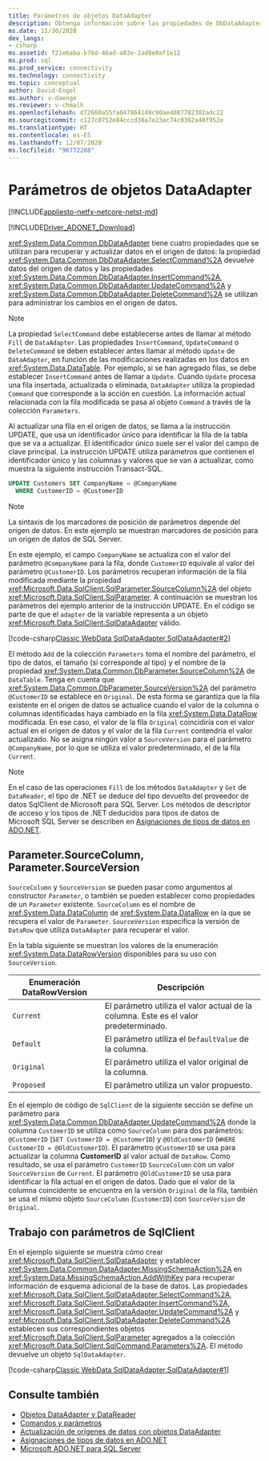```yaml
---
title: Parámetros de objetos DataAdapter
description: Obtenga información sobre las propiedades de DbDataAdapter que devuelven datos de un origen de datos y administran los cambios en este.
ms.date: 11/30/2020
dev_langs:
- csharp
ms.assetid: f21e6aba-b76d-46ad-a83e-2ad8e0af1e12
ms.prod: sql
ms.prod_service: connectivity
ms.technology: connectivity
ms.topic: conceptual
author: David-Engel
ms.author: v-daenge
ms.reviewer: v-chmalh
ms.openlocfilehash: d72660a55fa047864148c90ae4087782302adc22
ms.sourcegitcommit: c127c0752e84cccd38a7e23ac74c0362a40f952e
ms.translationtype: HT
ms.contentlocale: es-ES
ms.lasthandoff: 12/07/2020
ms.locfileid: "96772288"
---
```

# <a name="dataadapter-parameters"></a>Parámetros de objetos DataAdapter

[!INCLUDE[appliesto-netfx-netcore-netst-md](../../includes/appliesto-netfx-netcore-netst-md.md)]

[!INCLUDE[Driver_ADONET_Download](../../includes/driver_adonet_download.md)]

<xref:System.Data.Common.DbDataAdapter> tiene cuatro propiedades que se utilizan para recuperar y actualizar datos en el origen de datos: la propiedad <xref:System.Data.Common.DbDataAdapter.SelectCommand%2A> devuelve datos del origen de datos y las propiedades <xref:System.Data.Common.DbDataAdapter.InsertCommand%2A>, <xref:System.Data.Common.DbDataAdapter.UpdateCommand%2A> y <xref:System.Data.Common.DbDataAdapter.DeleteCommand%2A> se utilizan para administrar los cambios en el origen de datos.

> [!NOTE]
> La propiedad `SelectCommand` debe establecerse antes de llamar al método `Fill` de `DataAdapter`. Las propiedades `InsertCommand`, `UpdateCommand` o `DeleteCommand` se deben establecer antes llamar al método `Update` de `DataAdapter`, en función de las modificaciones realizadas en los datos en <xref:System.Data.DataTable>. Por ejemplo, si se han agregado filas, se debe establecer `InsertCommand` antes de llamar a `Update`. Cuando `Update` procesa una fila insertada, actualizada o eliminada, `DataAdapter` utiliza la propiedad `Command` que corresponde a la acción en cuestión. La información actual relacionada con la fila modificada se pasa al objeto `Command` a través de la colección `Parameters`.

Al actualizar una fila en el origen de datos, se llama a la instrucción UPDATE, que usa un identificador único para identificar la fila de la tabla que se va a actualizar. El identificador único suele ser el valor del campo de clave principal. La instrucción UPDATE utiliza parámetros que contienen el identificador único y las columnas y valores que se van a actualizar, como muestra la siguiente instrucción Transact-SQL.

```sql
UPDATE Customers SET CompanyName = @CompanyName
  WHERE CustomerID = @CustomerID  
```  

> [!NOTE]
> La sintaxis de los marcadores de posición de parámetros depende del origen de datos. En este ejemplo se muestran marcadores de posición para un origen de datos de SQL Server.

En este ejemplo, el campo `CompanyName` se actualiza con el valor del parámetro `@CompanyName` para la fila, donde `CustomerID` equivale al valor del parámetro `@CustomerID`. Los parámetros recuperan información de la fila modificada mediante la propiedad <xref:Microsoft.Data.SqlClient.SqlParameter.SourceColumn%2A> del objeto <xref:Microsoft.Data.SqlClient.SqlParameter>. A continuación se muestran los parámetros del ejemplo anterior de la instrucción UPDATE. En el código se parte de que el `adapter` de la variable representa a un objeto <xref:Microsoft.Data.SqlClient.SqlDataAdapter> válido.

[!code-csharp[Classic WebData SqlDataAdapter.SqlDataAdapter#2](~/../sqlclient/doc/samples/SqlDataAdapter_SqlDataAdapter.cs#2)]

El método `Add` de la colección `Parameters` toma el nombre del parámetro, el tipo de datos, el tamaño (si corresponde al tipo) y el nombre de la propiedad <xref:System.Data.Common.DbParameter.SourceColumn%2A> de `DataTable`. Tenga en cuenta que <xref:System.Data.Common.DbParameter.SourceVersion%2A> del parámetro `@CustomerID` se establece en `Original`. De esta forma se garantiza que la fila existente en el origen de datos se actualice cuando el valor de la columna o columnas identificadas haya cambiado en la fila <xref:System.Data.DataRow> modificada. En ese caso, el valor de la fila `Original` coincidiría con el valor actual en el origen de datos y el valor de la fila `Current` contendría el valor actualizado. No se asigna ningún valor a `SourceVersion` para el parámetro `@CompanyName`, por lo que se utiliza el valor predeterminado, el de la fila `Current`.

> [!NOTE]
> En el caso de las operaciones `Fill` de los métodos `DataAdapter` y `Get` de `DataReader`, el tipo de .NET se deduce del tipo devuelto del proveedor de datos SqlClient de Microsoft para SQL Server. Los métodos de descriptor de acceso y los tipos de .NET deducidos para tipos de datos de Microsoft SQL Server se describen en [Asignaciones de tipos de datos en ADO.NET](data-type-mappings-ado-net.md).

## <a name="parametersourcecolumn-parametersourceversion"></a>Parameter.SourceColumn, Parameter.SourceVersion

`SourceColumn` y `SourceVersion` se pueden pasar como argumentos al constructor `Parameter`, o también se pueden establecer como propiedades de un `Parameter` existente. `SourceColumn` es el nombre de <xref:System.Data.DataColumn> de <xref:System.Data.DataRow> en la que se recupera el valor de `Parameter`. `SourceVersion` especifica la versión de `DataRow` que utiliza `DataAdapter` para recuperar el valor.

En la tabla siguiente se muestran los valores de la enumeración <xref:System.Data.DataRowVersion> disponibles para su uso con `SourceVersion`.

|Enumeración DataRowVersion|Descripción|  
|--------------------------------|-----------------|  
|`Current`|El parámetro utiliza el valor actual de la columna. Este es el valor predeterminado.|  
|`Default`|El parámetro utiliza el `DefaultValue` de la columna.|  
|`Original`|El parámetro utiliza el valor original de la columna.|  
|`Proposed`|El parámetro utiliza un valor propuesto.|  

En el ejemplo de código de `SqlClient` de la siguiente sección se define un parámetro para <xref:System.Data.Common.DbDataAdapter.UpdateCommand%2A> donde la columna `CustomerID` se utiliza como `SourceColumn` para dos parámetros: `@CustomerID` (`SET CustomerID = @CustomerID`) y `@OldCustomerID` (`WHERE CustomerID = @OldCustomerID`). El parámetro `@CustomerID` se usa para actualizar la columna **CustomerID** al valor actual de `DataRow`. Como resultado, se usa el parámetro `CustomerID` `SourceColumn` con un valor `SourceVersion` de `Current`. El parámetro `@OldCustomerID` se usa para identificar la fila actual en el origen de datos. Dado que el valor de la columna coincidente se encuentra en la versión `Original` de la fila, también se usa el mismo objeto `SourceColumn` (`CustomerID`) con `SourceVersion` de `Original`.

## <a name="work-with-sqlclient-parameters"></a>Trabajo con parámetros de SqlClient

En el ejemplo siguiente se muestra cómo crear <xref:Microsoft.Data.SqlClient.SqlDataAdapter> y establecer <xref:System.Data.Common.DataAdapter.MissingSchemaAction%2A> en <xref:System.Data.MissingSchemaAction.AddWithKey> para recuperar información de esquema adicional de la base de datos. Las propiedades <xref:Microsoft.Data.SqlClient.SqlDataAdapter.SelectCommand%2A>, <xref:Microsoft.Data.SqlClient.SqlDataAdapter.InsertCommand%2A>, <xref:Microsoft.Data.SqlClient.SqlDataAdapter.UpdateCommand%2A> y <xref:Microsoft.Data.SqlClient.SqlDataAdapter.DeleteCommand%2A> establecen sus correspondientes objetos <xref:Microsoft.Data.SqlClient.SqlParameter> agregados a la colección <xref:Microsoft.Data.SqlClient.SqlCommand.Parameters%2A>. El método devuelve un objeto `SqlDataAdapter`.

[!code-csharp[Classic WebData SqlDataAdapter.SqlDataAdapter#1](~/../sqlclient/doc/samples/SqlDataAdapter_SqlDataAdapter.cs#1)]

## <a name="see-also"></a>Consulte también

- [Objetos DataAdapter y DataReader](dataadapters-datareaders.md)
- [Comandos y parámetros](commands-parameters.md)
- [Actualización de orígenes de datos con objetos DataAdapter](update-data-sources-with-dataadapters.md)
- [Asignaciones de tipos de datos en ADO.NET](data-type-mappings-ado-net.md)
- [Microsoft ADO.NET para SQL Server](microsoft-ado-net-sql-server.md)
